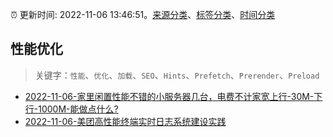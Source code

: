 :alarm_clock: 更新时间: 2022-11-06 13:46:51。[来源分类](../README.md)、[标签分类](../TAGS.md)、[时间分类](../TIMELINE.md)

## 性能优化


> 关键字：`性能`、`优化`、`加载`、`SEO`、`Hints`、`Prefetch`、`Prerender`、`Preload`



- [2022-11-06-家里闲置性能不错的小服务器几台，电费不计家宽上行-30M-下行-1000M-能做点什么?](https://www.v2ex.com/t/893126) 
- [2022-11-06-美团高性能终端实时日志系统建设实践](https://toutiao.io/k/sewret8) 